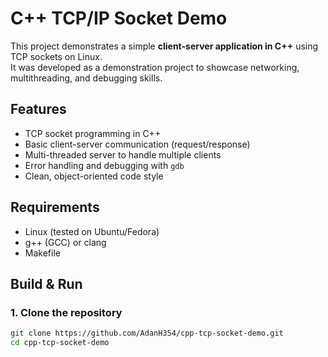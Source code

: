 # C++ TCP/IP Socket Demo

This project demonstrates a simple **client-server application in C++** using TCP sockets on Linux.  
It was developed as a demonstration project to showcase networking, multithreading, and debugging skills.

## Features
- TCP socket programming in C++
- Basic client-server communication (request/response)
- Multi-threaded server to handle multiple clients
- Error handling and debugging with `gdb`
- Clean, object-oriented code style

## Requirements
- Linux (tested on Ubuntu/Fedora)
- g++ (GCC) or clang
- Makefile

## Build & Run

### 1. Clone the repository
```bash
git clone https://github.com/AdanH354/cpp-tcp-socket-demo.git
cd cpp-tcp-socket-demo
